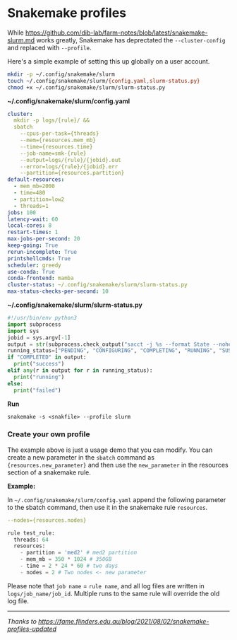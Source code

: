# Snakemake profiles

While https://github.com/dib-lab/farm-notes/blob/latest/snakemake-slurm.md works greatly, Snakemake has deprectated the `--cluster-config` and replaced with `--profile`.

Here's a simple example of setting this up globally on a user account.

```bash
mkdir -p ~/.config/snakemake/slurm
touch ~/.config/snakemake/slurm/{config.yaml,slurm-status.py}
chmod +x ~/.config/snakemake/slurm/slurm-status.py
```

**~/.config/snakemake/slurm/config.yaml**

```yaml
cluster:
  mkdir -p logs/{rule}/ &&
  sbatch
    --cpus-per-task={threads}
    --mem={resources.mem_mb}
    --time={resources.time}
    --job-name=smk-{rule}
    --output=logs/{rule}/{jobid}.out
    --error=logs/{rule}/{jobid}.err
    --partition={resources.partition}
default-resources:
  - mem_mb=2000
  - time=480
  - partition=low2
  - threads=1
jobs: 100
latency-wait: 60
local-cores: 8
restart-times: 1
max-jobs-per-second: 20
keep-going: True
rerun-incomplete: True
printshellcmds: True
scheduler: greedy
use-conda: True
conda-frontend: mamba
cluster-status: ~/.config/snakemake/slurm/slurm-status.py
max-status-checks-per-second: 10
```

**~/.config/snakemake/slurm/slurm-status.py**
```python
#!/usr/bin/env python3
import subprocess
import sys
jobid = sys.argv[-1]
output = str(subprocess.check_output("sacct -j %s --format State --noheader | head -1 | awk '{print $1}'" % jobid, shell=True).strip())
running_status=["PENDING", "CONFIGURING", "COMPLETING", "RUNNING", "SUSPENDED", "PREEMPTED"]
if "COMPLETED" in output:
  print("success")
elif any(r in output for r in running_status):
  print("running")
else:
  print("failed")
```

**Run**

```
snakemake -s <snakfile> --profile slurm

```

### Create your own profile

The example above is just a usage demo that you can modify. You can create a new parameter in the `sbatch` command as `{resources.new_parameter}` and then use the `new_parameter` in the resources section of a snakemake rule.

**Example:**

In `~/.config/snakemake/slurm/config.yaml` append the following parameter to the sbatch command, then use it in the snakemake rule `resources`.

```yaml
--nodes={resources.nodes}
```

```python
rule test_rule:
  threads: 64
  resources:
    - partition = 'med2' # med2 partition
    - mem_mb = 350 * 1024 # 350GB
    - time = 2 * 24 * 60 # two days
    - nodes = 2 # Two nodes <- new parameter
```

Please note that `job name` = `rule name`, and all log files are written in `logs/job_name/job_id`. Multiple runs to the same rule will override the old log file. 

<hr>

_Thanks to https://fame.flinders.edu.au/blog/2021/08/02/snakemake-profiles-updated_
